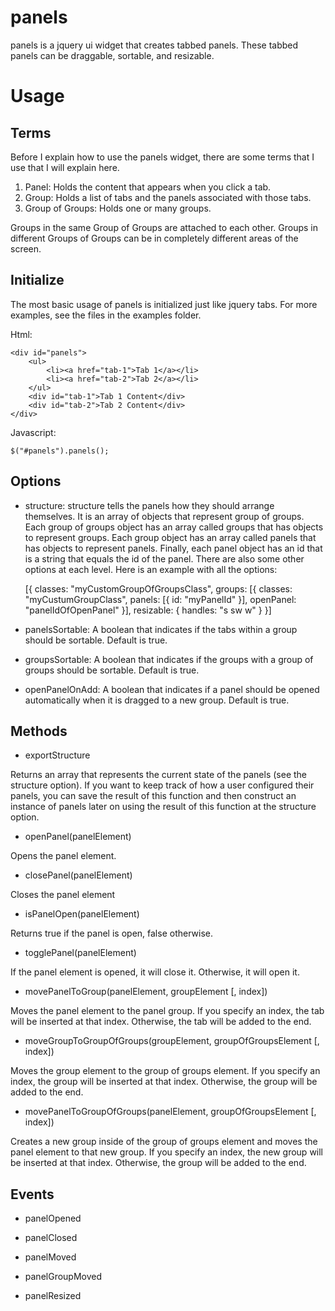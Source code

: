 panels
======

panels is a jquery ui widget that creates tabbed panels. These tabbed panels can be draggable, sortable, and resizable.

Usage
=====
Terms
-----
Before I explain how to use the panels widget, there are some terms that I use that I will explain here.

1. Panel: Holds the content that appears when you click a tab.
2. Group: Holds a list of tabs and the panels associated with those tabs.
3. Group of Groups: Holds one or many groups.

Groups in the same Group of Groups are attached to each other. Groups in different Groups of Groups can be
in completely different areas of the screen.

Initialize
----------
The most basic usage of panels is initialized just like jquery tabs. For more examples,
see the files in the examples folder.

Html:

    <div id="panels">
    	<ul>
    		<li><a href="tab-1">Tab 1</a></li>
    		<li><a href="tab-2">Tab 2</a></li>
    	</ul>
    	<div id="tab-1">Tab 1 Content</div>
    	<div id="tab-2">Tab 2 Content</div>
    </div>
    
Javascript:

    $("#panels").panels();

Options
-------
* structure:
structure tells the panels how they should arrange themselves. It is an array of objects
that represent group of groups. Each group of groups object has an array called groups
that has objects to represent groups. Each group object has an array called panels that
has objects to represent panels. Finally, each panel object has an id that is a string
that equals the id of the panel. There are also some other options at each level. Here is
an example with all the options:

    [{
    	classes: "myCustomGroupOfGroupsClass",
    	groups: [{
    		classes: "myCustumGroupClass",
    		panels: [{
    			id: "myPanelId"
    		}],
    		openPanel: "panelIdOfOpenPanel"
    	}],
    	resizable: {
    		handles: "s sw w"
    	}
    }]
    

* panelsSortable:
A boolean that indicates if the tabs within a group should be sortable. Default is true.

* groupsSortable:
A boolean that indicates if the groups with a group of groups should be sortable. Default is true.

* openPanelOnAdd:
A boolean that indicates if a panel should be opened automatically when it is dragged to a new group. Default is true.

Methods
-------
* exportStructure

Returns an array that represents the current state of the panels (see the structure option). If you want to keep track
of how a user configured their panels, you can save the result of this function and then construct an instance of panels
later on using the result of this function at the structure option.

* openPanel(panelElement)

Opens the panel element.

* closePanel(panelElement)

Closes the panel element

* isPanelOpen(panelElement)

Returns true if the panel is open, false otherwise.

* togglePanel(panelElement)

If the panel element is opened, it will close it. Otherwise, it will open it.

* movePanelToGroup(panelElement, groupElement [, index])

Moves the panel element to the panel group. If you specify an index, the tab will be
inserted at that index. Otherwise, the tab will be added to the end.

* moveGroupToGroupOfGroups(groupElement, groupOfGroupsElement [, index])

Moves the group element to the group of groups element. If you specify an index, the group
will be inserted at that index. Otherwise, the group will be added to the end.

* movePanelToGroupOfGroups(panelElement, groupOfGroupsElement [, index])

Creates a new group inside of the group of groups element and moves the panel element to
that new group. If you specify an index, the new group will be inserted at that index.
Otherwise, the group will be added to the end.

Events
------
* panelOpened

* panelClosed

* panelMoved

* panelGroupMoved

* panelResized